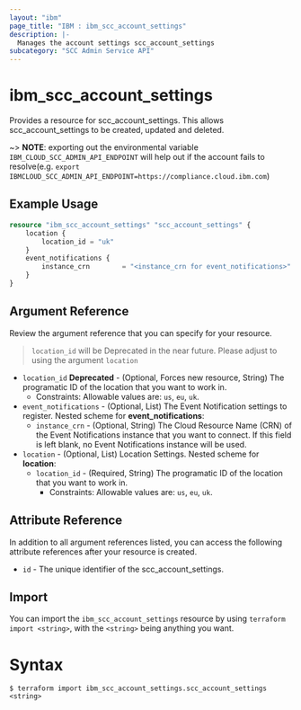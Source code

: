 ```yaml
---
layout: "ibm"
page_title: "IBM : ibm_scc_account_settings"
description: |-
  Manages the account settings scc_account_settings
subcategory: "SCC Admin Service API"
---
```


# ibm_scc_account_settings

Provides a resource for scc_account_settings. This allows scc_account_settings to be created, updated and deleted.

~> **NOTE**: exporting out the environmental variable `IBM_CLOUD_SCC_ADMIN_API_ENDPOINT` will help out if the account fails to resolve(e.g. `export IBMCLOUD_SCC_ADMIN_API_ENDPOINT=https://compliance.cloud.ibm.com`)

## Example Usage

```terraform
resource "ibm_scc_account_settings" "scc_account_settings" {
    location {
        location_id = "uk"
    }
    event_notifications {
        instance_crn        = "<instance_crn for event_notifications>" // Optional field
    }
}
```

## Argument Reference

Review the argument reference that you can specify for your resource.

> `location_id` will be Deprecated in the near future. Please adjust to using the argument `location`
* `location_id` **Deprecated** - (Optional, Forces new resource, String) The programatic ID of the location that you want to work in.
  * Constraints: Allowable values are: `us`, `eu`, `uk`.
* `event_notifications` - (Optional, List) The Event Notification settings to register.
Nested scheme for **event_notifications**:
	* `instance_crn` - (Optional, String) The Cloud Resource Name (CRN) of the Event Notifications instance that you want to connect. If this field is left blank, no Event Notifications instance will be used.
* `location` - (Optional, List) Location Settings.
Nested scheme for **location**:
	* `location_id` - (Required, String) The programatic ID of the location that you want to work in.
	  * Constraints: Allowable values are: `us`, `eu`, `uk`.

## Attribute Reference

In addition to all argument references listed, you can access the following attribute references after your resource is created.

* `id` - The unique identifier of the scc_account_settings.

## Import

You can import the `ibm_scc_account_settings` resource by using `terraform import <string>`, with the `<string>` being anything you want.

# Syntax
```
$ terraform import ibm_scc_account_settings.scc_account_settings <string>
```
